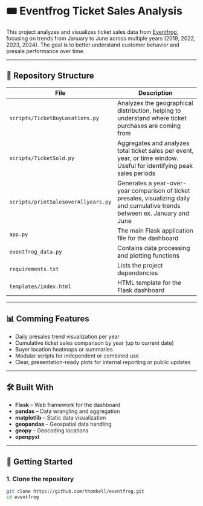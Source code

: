 # 🎟️ Eventfrog Ticket Sales Analysis

This project analyzes and visualizes ticket sales data from [Eventfrog](https://eventfrog.ch), focusing on trends from January to June across multiple years (2019, 2022, 2023, 2024). The goal is to better understand customer behavior and presale performance over time.

---

## 📁 Repository Structure

| File                        | Description |
|----------------------------|-------------|
| `scripts/TicketBuyLocations.py`    | Analyzes the geographical distribution, helping to understand where ticket purchases are coming from |
| `scripts/TicketSold.py`            | Aggregates and analyzes total ticket sales per event, year, or time window. Useful for identifying peak sales periods |
| `scripts/printSalesoverAllyears.py`| Generates a year-over-year comparison of ticket presales, visualizing daily and cumulative trends between ex. January and June |
| `app.py`                   | The main Flask application file for the dashboard |
| `eventfrog_data.py`        | Contains data processing and plotting functions |
| `requirements.txt`         | Lists the project dependencies |
| `templates/index.html`     | HTML template for the Flask dashboard |

---

## 📊 Comming Features

- Daily presales trend visualization per year
- Cumulative ticket sales comparison by year (up to current date)
- Buyer location heatmaps or summaries
- Modular scripts for independent or combined use
- Clear, presentation-ready plots for internal reporting or public updates

---

## 🛠️ Built With

- **Flask** – Web framework for the dashboard
- **pandas** – Data wrangling and aggregation
- **matplotlib** – Static data visualization
- **geopandas** – Geospatial data handling
- **geopy** – Geocoding locations
- **openpyxl**
---

## 🚀 Getting Started

### 1. Clone the repository

```bash
git clone https://github.com/thomkell/eventfrog.git
cd eventfrog

